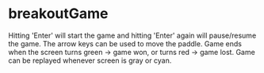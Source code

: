 # breakoutGame
Hitting 'Enter' will start the game and hitting 'Enter' again will pause/resume the game. The arrow keys can be used to move 
the paddle. Game ends when the screen turns green -> game won, or turns red -> game lost. Game can be replayed whenever screen is gray or cyan.